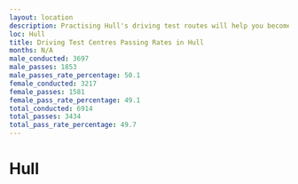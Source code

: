 ```yaml
---
layout: location
description: Practising Hull's driving test routes will help you become more confident in your gear-changing abilities.
loc: Hull
title: Driving Test Centres Passing Rates in Hull
months: N/A
male_conducted: 3697
male_passes: 1853
male_passes_rate_percentage: 50.1
female_conducted: 3217
female_passes: 1581
female_pass_rate_percentage: 49.1
total_conducted: 6914
total_passes: 3434
total_pass_rate_percentage: 49.7
---
```


# Hull
